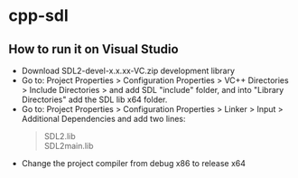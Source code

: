 # cpp-sdl

## How to run it on Visual Studio

- Download SDL2-devel-x.x.xx-VC.zip development library
- Go to: Project Properties > Configuration Properties > VC++ Directories > Include Directories > and add SDL "include" folder, and into "Library Directories" add the SDL lib x64 folder.
- Go to: Project Properties > Configuration Properties > Linker > Input > Additional Dependencies and add two lines:
  > SDL2.lib  
  > SDL2main.lib
- Change the project compiler from debug x86 to release x64
